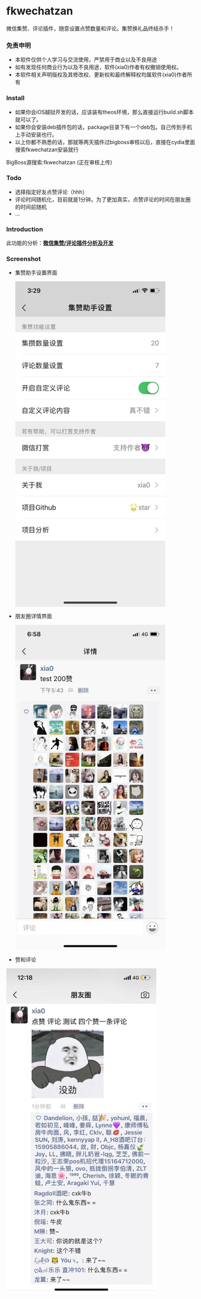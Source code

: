 # fkwechatzan
微信集赞、评论插件，随意设置点赞数量和评论。集赞换礼品终结杀手！

### 免责申明

- 本软件仅供个人学习与交流使用，严禁用于商业以及不良用途
- 如有发现任何商业行为以及不良用途，软件(xia0)作者有权撤销使用权。
- 本软件相关声明版权及其修改权、更新权和最终解释权均属软件(xia0)作者所有

### Install

- 如果你会iOS越狱开发的话，应该装有theos环境，那么直接运行build.sh脚本就可以了。
- 如果你会安装deb插件包的话，package目录下有一个deb包。自己传到手机上手动安装也行。
- 以上你都不熟悉的话，那就等两天插件过bigboss审核以后，直接在cydia里面搜索fkwechatzan安装就行

BigBoss源搜索:fkwechatzan  (正在审核上传)



### Todo

- 选择指定好友点赞评论（hhh）
- 评论时间随机化，目前就是1分钟。为了更加真实，点赞评论的时间在朋友圈的时间前随机
- ...

### Introduction

此功能的分析：[**微信集赞/评论插件分析及开发**](http://4ch12dy.site/2019/07/22/fkwechatLike/fkwechatLike/)  



### Screenshot

- 集赞助手设置界面

  <img src="https://github.com/4ch12dy/4ch12dy.github.io/blob/master/articlePic/fkwechatLike/1361564255775_.pic.jpg?raw=true" width="400" hegiht="200" align=center />

  

- 朋友圈详情界面

  <img src="https://github.com/4ch12dy/4ch12dy.github.io/blob/master/articlePic/fkwechatLike/1341564229215_.pic.jpg?raw=true" width="400" hegiht="200" align=center />

- 赞和评论

<img src="https://github.com/4ch12dy/4ch12dy.github.io/blob/master/articlePic/fkwechatLike/1321564227655_.pic.jpg?raw=true" width="400" hegiht="200" align=center />